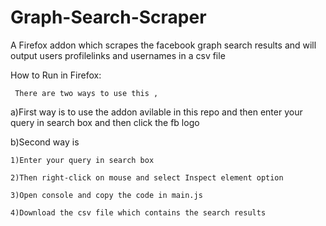 Graph-Search-Scraper
====================

A Firefox addon which scrapes the facebook graph search results and will output users profilelinks and usernames in a csv file 

How to Run in Firefox:

     There are two ways to use this ,
     
a)First way is to use the addon avilable in this repo and then enter your query in search box and then click the fb logo 

b)Second way is    

    1)Enter your query in search box 

    2)Then right-click on mouse and select Inspect element option 

    3)Open console and copy the code in main.js 

    4)Download the csv file which contains the search results


